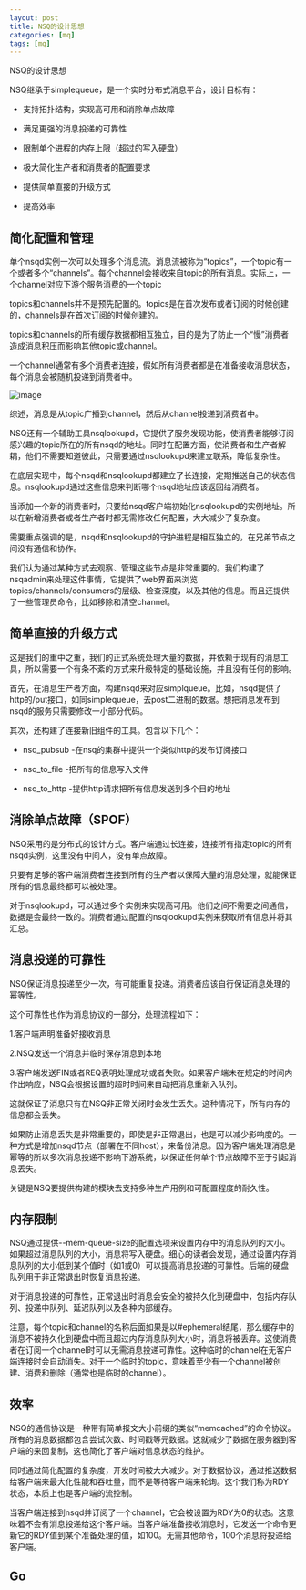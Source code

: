```yaml
---
layout: post
title: NSQ的设计思想
categories: [mq]
tags: [mq]
---
```


NSQ的设计思想

NSQ继承于simplequeue，是一个实时分布式消息平台，设计目标有：

- 支持拓扑结构，实现高可用和消除单点故障

- 满足更强的消息投递的可靠性

- 限制单个进程的内存上限（超过的写入硬盘）

- 极大简化生产者和消费者的配置要求

- 提供简单直接的升级方式

- 提高效率

## 简化配置和管理

单个nsqd实例一次可以处理多个消息流。消息流被称为“topics”，一个topic有一个或者多个“channels”。每个channel会接收来自topic的所有消息。实际上，一个channel对应下游个服务消费的一个topic

topics和channels并不是预先配置的。topics是在首次发布或者订阅的时候创建的，channels是在首次订阅的时候创建的。

topics和channels的所有缓存数据都相互独立，目的是为了防止一个“慢”消费者造成消息积压而影响其他topic或channel。

一个channel通常有多个消费者连接，假如所有消费者都是在准备接收消息状态，每个消息会被随机投递到消费者中。

![image](https://f.cloud.github.com/assets/187441/1700696/f1434dc8-6029-11e3-8a66-18ca4ea10aca.gif)

综述，消息是从topic广播到channel，然后从channel投递到消费者中。

NSQ还有一个辅助工具nsqlookupd，它提供了服务发现功能，使消费者能够订阅感兴趣的topic所在的所有nsqd的地址。同时在配置方面，使消费者和生产者解耦，他们不需要知道彼此，只需要通过nsqlookupd来建立联系，降低复杂性。

在底层实现中，每个nsqd和nsqlookupd都建立了长连接，定期推送自己的状态信息。nsqlookupd通过这些信息来判断哪个nsqd地址应该返回给消费者。

当添加一个新的消费者时，只要给nsqd客户端初始化nsqlookupd的实例地址。所以在新增消费者或者生产者时都无需修改任何配置，大大减少了复杂度。

需要重点强调的是，nsqd和nsqlookupd的守护进程是相互独立的，在兄弟节点之间没有通信和协作。

我们认为通过某种方式去观察、管理这些节点是非常重要的。我们构建了nsqadmin来处理这件事情，它提供了web界面来浏览topics/channels/consumers的层级、检查深度，以及其他的信息。而且还提供了一些管理员命令，比如移除和清空channel。

## 简单直接的升级方式

这是我们的重中之重，我们的正式系统处理大量的数据，并依赖于现有的消息工具，所以需要一个有条不紊的方式来升级特定的基础设施，并且没有任何的影响。

首先，在消息生产者方面，构建nsqd来对应simplqueue。比如，nsqd提供了http的/put接口，如同simplequeue，去post二进制的数据。想把消息发布到nsqd的服务只需要修改一小部分代码。

其次，还构建了连接新旧组件的工具。包含以下几个：

- nsq_pubsub -在nsq的集群中提供一个类似http的发布订阅接口

- nsq_to_file -把所有的信息写入文件

- nsq_to_http -提供http请求把所有信息发送到多个目的地址

## 消除单点故障（SPOF）

NSQ采用的是分布式的设计方式。客户端通过长连接，连接所有指定topic的所有nsqd实例，这里没有中间人，没有单点故障。

只要有足够的客户端消费者连接到所有的生产者以保障大量的消息处理，就能保证所有的信息最终都可以被处理。

对于nsqlookupd，可以通过多个实例来实现高可用。他们之间不需要之间通信，数据是会最终一致的。消费者通过配置的nsqlookupd实例来获取所有信息并将其汇总。

## 消息投递的可靠性

NSQ保证消息投递至少一次，有可能重复投递。消费者应该自行保证消息处理的幂等性。

这个可靠性也作为消息协议的一部分，处理流程如下：

1.客户端声明准备好接收消息

2.NSQ发送一个消息并临时保存消息到本地

3.客户端发送FIN或者REQ表明处理成功或者失败。如果客户端未在规定的时间内作出响应，NSQ会根据设置的超时时间来自动把消息重新入队列。

这就保证了消息只有在NSQ非正常关闭时会发生丢失。这种情况下，所有内存的信息都会丢失。

如果防止消息丢失是非常重要的，即使是非正常退出，也是可以减少影响度的。一种方式是增加nsqd节点（部署在不同host），来备份消息。因为客户端处理消息是幂等的所以多次消息投递不影响下游系统，以保证任何单个节点故障不至于引起消息丢失。

关键是NSQ要提供构建的模块去支持多种生产用例和可配置程度的耐久性。

## 内存限制

NSQ通过提供--mem-queue-size的配置选项来设置内存中的消息队列的大小。如果超过消息队列的大小，消息将写入硬盘。细心的读者会发现，通过设置内存消息队列的大小低到某个值时（如1或0）可以提高消息投递的可靠性。后端的硬盘队列用于非正常退出时恢复消息投递。

对于消息投递的可靠性，正常退出时消息会安全的被持久化到硬盘中，包括内存队列、投递中队列、延迟队列以及各种内部缓存。

注意，每个topic和channel的名称后面如果是以#ephemeral结尾，那么缓存中的消息不被持久化到硬盘中而且超过内存消息队列大小时，消息将被丢弃。这使消费者在订阅一个channel时可以无需消息投递可靠性。这种临时的channel在无客户端连接时会自动消失。对于一个临时的topic，意味着至少有一个channel被创建、消费和删除（通常也是临时的channel）。

## 效率

NSQ的通信协议是一种带有简单报文大小前缀的类似“memcached”的命令协议。所有的消息数据都包含尝试次数、时间戳等元数据。这就减少了数据在服务器到客户端的来回复制，这也简化了客户端对信息状态的维护。

同时通过简化配置的复杂度，开发时间被大大减少。对于数据协议，通过推送数据给客户端来最大化性能和吞吐量，而不是等待客户端来轮询。这个我们称为RDY状态，本质上也是客户端的流控制。

当客户端连接到nsqd并订阅了一个channel，它会被设置为RDY为0的状态。这意味着不会有消息投递给这个客户端。当客户端准备接收消息时，它发送一个命令更新它的RDY值到某个准备处理的值，如100。无需其他命令，100个消息将投递给客户端。

## Go

